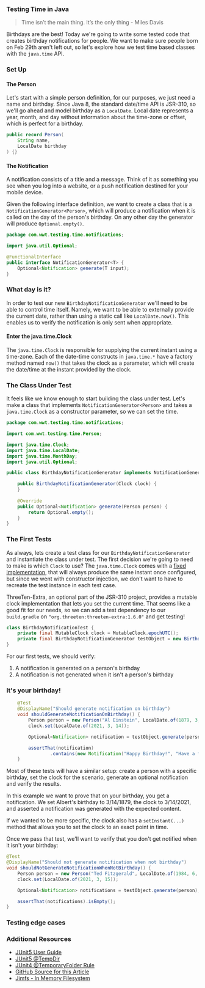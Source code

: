 ### Testing Time in Java

> Time isn’t the main thing. It’s the only thing - Miles Davis

Birthdays are the best! Today we're going to write some tested code that creates birthday notifications for people. We 
want to make sure people born on Feb 29th aren't left out, so let's explore how we test time based classes with the
`java.time` API.

### Set Up

#### The Person
Let's start with a simple person definition, for our purposes, we just need a name and birthday. Since Java 8, 
the standard date/time API is JSR-310, so we'll go ahead and model birthday as a `LocalDate`. Local date represents
a year, month, and day without information about the time-zone or offset, which is perfect for a birthday.

```java
public record Person(
    String name,
    LocalDate birthday
) {}
```

#### The Notification

A notification consists of a title and a message. Think of it as something you see when you log into a website, or a push 
notification destined for your mobile device.

Given the following interface definition, we want to create a class that is a `NotificationGenerator<Person>`, 
which will produce a notification when it is called on the day of the person's birthday. On any other day the 
generator will produce `Optional.empty()`.

```java
package com.wwt.testing.time.notifications;

import java.util.Optional;

@FunctionalInterface
public interface NotificationGenerator<T> {
    Optional<Notification> generate(T input);
}
```

### What day is it?

In order to test our new `BirthdayNotificationGenerator` we'll need to be able to control time itself. Namely,
we want to be able to externally provide the current date, rather than using a static call like `LocalDate.now()`. This 
enables us to verify the notification is only sent when appropriate.

#### Enter the java.time.Clock

The `java.time.Clock` is responsible for supplying the current instant using a time-zone. Each of the 
date-time constructs in `java.time.*` have a factory method named `now()` that takes the clock as a parameter, which
will create the date/time at the instant provided by the clock.

### The Class Under Test

It feels like we know enough to start building the class under test. Let's make a class that implements `NotificationGenerator<Person>`
and takes a `java.time.Clock` as a constructor parameter, so we can set the time.

```java
package com.wwt.testing.time.notifications;

import com.wwt.testing.time.Person;

import java.time.Clock;
import java.time.LocalDate;
import java.time.MonthDay;
import java.util.Optional;

public class BirthdayNotificationGenerator implements NotificationGenerator<Person> {

    public BirthdayNotificationGenerator(Clock clock) {
    }
    
    @Override
    public Optional<Notification> generate(Person person) {
        return Optional.empty();
    }
}
```

### The First Tests

As always, lets create a test class for our `BirthdayNotificationGenerator` and instantiate the class under test. The first
decision we're going to need to make is which `Clock` to use? The `java.time.Clock` comes with a [fixed implementation](https://docs.oracle.com/javase/8/docs/api/java/time/Clock.html#fixed-java.time.Instant-java.time.ZoneId-), 
that will always produce the same instant once configured, but since we went with constructor injection, we don't want 
to have to recreate the test instance in each test case. 

ThreeTen-Extra, an optional part of the JSR-310 project, provides a mutable clock implementation that lets you set the current time.
That seems like a good fit for our needs, so we can add a test dependency to our `build.gradle` on `"org.threeten:threeten-extra:1.6.0"` and get testing!

```java
class BirthdayNotificationTest {
    private final MutableClock clock = MutableClock.epochUTC();
    private final BirthdayNotificationGenerator testObject = new BirthdayNotificationGenerator(clock);
}
```

For our first tests, we should verify: 
1. A notification is generated on a person's birthday
1. A notification is not generated when it isn't a person's birthday

### It's your birthday!
```java
    @Test
    @DisplayName("Should generate notification on birthday")
    void shouldGenerateNotificationOnBirthday() {
        Person person = new Person("Al Einstein", LocalDate.of(1879, 3, 14));
        clock.set(LocalDate.of(2021, 3, 14));

        Optional<Notification> notification = testObject.generate(person);

        assertThat(notification)
                .contains(new Notification("Happy Birthday!", "Have a fabulous birthday Al Einstein!"));
    }
```

Most of these tests will have a similar setup: create a person with a specific birthday, set the clock for the scenario,
generate an optional notification and verify the results. 

In this example we want to prove that on your birthday, you get a notification. We set Albert's birthday to 3/14/1879, 
the clock to 3/14/2021, and asserted a notification was generated with the expected content.

If we wanted to be more specific, the clock also has a `setInstant(...)` method that allows you to set the clock to an
exact point in time.

Once we pass that test, we'll want to verify that you don't get notified when it isn't your birthday:

```java
@Test
@DisplayName("Should not generate notification when not birthday")
void shouldNotGenerateNotificationWhenNotBirthday() {
    Person person = new Person("Ted Fitzgerald", LocalDate.of(1984, 6, 22));
    clock.set(LocalDate.of(2021, 3, 15));

    Optional<Notification> notifications = testObject.generate(person);

    assertThat(notifications).isEmpty();
}
```

### Testing edge cases



### Additional Resources
- [JUnit5 User Guide](https://junit.org/junit5/docs/current/user-guide/#writing-tests-built-in-extensions-TempDirectory)
- [JUnit5 @TempDir](https://junit.org/junit5/docs/current/api/org.junit.jupiter.api/org/junit/jupiter/api/io/TempDir.html)
- [JUnit4 @TemporaryFolder Rule](https://junit.org/junit4/javadoc/4.13/org/junit/rules/TemporaryFolder.html)
- [GitHub Source for this Article](https://github.com/wwt/testing-file-io-junit)
- [Jimfs - In Memory Filesystem](https://github.com/google/jimfs)